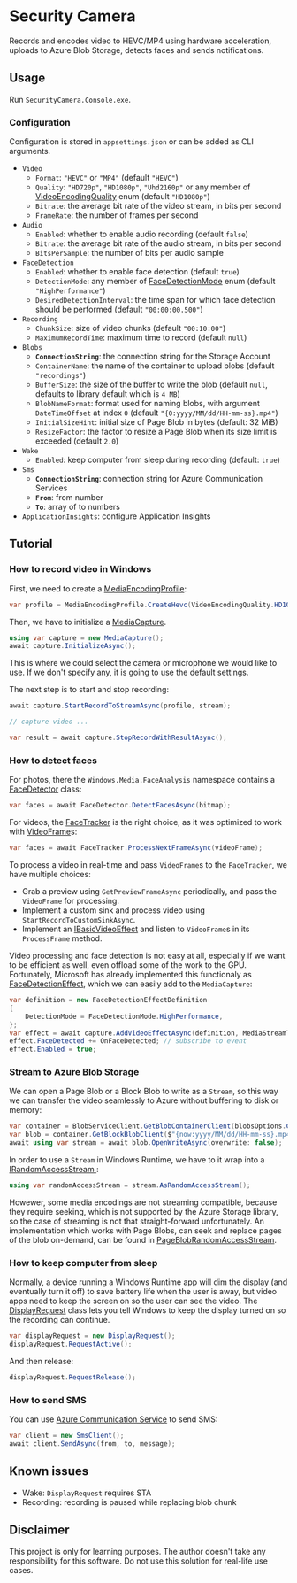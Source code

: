 # Security Camera
Records and encodes video to HEVC/MP4 using hardware acceleration, uploads to Azure Blob Storage, detects faces and sends notifications.

## Usage
Run `SecurityCamera.Console.exe`.

### Configuration
Configuration is stored in `appsettings.json` or can be added as CLI arguments.

- `Video`
  - `Format`: `"HEVC"` or `"MP4"` (default `"HEVC"`)
  - `Quality`: `"HD720p"`, `"HD1080p"`, `"Uhd2160p"` or any member of [VideoEncodingQuality](https://docs.microsoft.com/en-us/uwp/api/windows.media.mediaproperties.videoencodingquality) enum (default `"HD1080p"`)
  - `Bitrate`: the average bit rate of the video stream, in bits per second
  - `FrameRate`: the number of frames per second
- `Audio`
  - `Enabled`: whether to enable audio recording (default `false`)
  - `Bitrate`: the average bit rate of the audio stream, in bits per second
  - `BitsPerSample`: the number of bits per audio sample
- `FaceDetection`
  - `Enabled`: whether to enable face detection (default `true`)
  - `DetectionMode`: any member of [FaceDetectionMode](https://docs.microsoft.com/en-us/uwp/api/windows.media.core.facedetectionmode) enum (default `"HighPerformance"`)
  - `DesiredDetectionInterval`: the time span for which face detection should be performed (default `"00:00:00.500"`)
- `Recording`
  - `ChunkSize`: size of video chunks (default `"00:10:00"`)
  - `MaximumRecordTime`: maximum time to record (default `null`)
- `Blobs`
  - **`ConnectionString`**: the connection string for the Storage Account
  - `ContainerName`: the name of the container to upload blobs (default `"recordings"`)
  - `BufferSize`: the size of the buffer to write the blob (default `null`, defaults to library default which is `4 MB`)
  - `BlobNameFormat`: format used for naming blobs, with argument `DateTimeOffset` at index `0` (default `"{0:yyyy/MM/dd/HH-mm-ss}.mp4"`)
  - `InitialSizeHint`: initial size of Page Blob in bytes (default: 32 MiB)
  - `ResizeFactor`: the factor to resize a Page Blob when its size limit is exceeded (default `2.0`)
- `Wake`
  - `Enabled`: keep computer from sleep during recording (default: `true`)
- `Sms`
  - **`ConnectionString`**: connection string for Azure Communication Services
  - **`From`**: from number
  - **`To`**: array of to numbers
- `ApplicationInsights`: configure Application Insights

## Tutorial
### How to record video in Windows
First, we need to create a [MediaEncodingProfile](https://docs.microsoft.com/en-us/uwp/api/windows.media.mediaproperties.mediaencodingprofile):
```cs
var profile = MediaEncodingProfile.CreateHevc(VideoEncodingQuality.HD1080p);
```

Then, we have to initialize a [MediaCapture](https://docs.microsoft.com/en-us/uwp/api/Windows.Media.Capture.MediaCapture).
```cs
using var capture = new MediaCapture();
await capture.InitializeAsync();
```

This is where we could select the camera or microphone we would like to use. If we don't specify any, it is going to use the default settings.

The next step is to start and stop recording:
```cs
await capture.StartRecordToStreamAsync(profile, stream);

// capture video ...

var result = await capture.StopRecordWithResultAsync();
```

### How to detect faces
For photos, there the `Windows.Media.FaceAnalysis` namespace contains a [FaceDetector](https://docs.microsoft.com/en-us/uwp/api/windows.media.faceanalysis.facedetector) class:
```cs
var faces = await FaceDetector.DetectFacesAsync(bitmap);
```

For videos, the [FaceTracker](https://docs.microsoft.com/en-us/uwp/api/Windows.Media.FaceAnalysis.FaceTracker) is the right choice, as it was optimized to work with [VideoFrame](https://docs.microsoft.com/en-us/uwp/api/windows.media.videoframe)s:
```cs
var faces = await FaceTracker.ProcessNextFrameAsync(videoFrame);
```

To process a video in real-time and pass `VideoFrame`s to the `FaceTracker`, we have multiple choices:
 - Grab a preview using `GetPreviewFrameAsync` periodically, and pass the `VideoFrame` for processing.
 - Implement a custom sink and process video using `StartRecordToCustomSinkAsync`.
 - Implement an [IBasicVideoEffect](https://docs.microsoft.com/en-us/uwp/api/Windows.Media.Effects.IBasicVideoEffect) and listen to `VideoFrame`s in its `ProcessFrame` method.

Video processing and face detection is not easy at all, especially if we want to be efficient as well, even offload some of the work to the GPU. Fortunately, Microsoft has already implemented this functionaly as [FaceDetectionEffect](https://docs.microsoft.com/en-us/uwp/api/Windows.Media.Core.FaceDetectionEffect), which we can easily add to the `MediaCapture`:
```cs
var definition = new FaceDetectionEffectDefinition
{
    DetectionMode = FaceDetectionMode.HighPerformance,
};
var effect = await capture.AddVideoEffectAsync(definition, MediaStreamType.VideoRecord);
effect.FaceDetected += OnFaceDetected; // subscribe to event
effect.Enabled = true;
```

### Stream to Azure Blob Storage
We can open a Page Blob or a Block Blob to write as a `Stream`, so this way we can transfer the video seamlessly to Azure without buffering to disk or memory:
```cs
var container = BlobServiceClient.GetBlobContainerClient(blobsOptions.ContainerName);
var blob = container.GetBlockBlobClient($"{now:yyyy/MM/dd/HH-mm-ss}.mp4");
await using var stream = await blob.OpenWriteAsync(overwrite: false);
```

In order to use a `Stream` in Windows Runtime, we have to it wrap into a [IRandomAccessStream ](https://docs.microsoft.com/en-us/uwp/api/windows.storage.streams.irandomaccessstream):
```cs
using var randomAccessStream = stream.AsRandomAccessStream();
```

Howewer, some media encodings are not streaming compatible, because they require seeking, which is not supported by the Azure Storage library, so the case of streaming is not that straight-forward unfortunately. An implementation which works with Page Blobs, can seek and replace pages of the blob on-demand, can be found in [PageBlobRandomAccessStream](https://github.com/Peter-Juhasz/security-cam/blob/master/SecurityCamera.Console/Blobs/PageBlobRandomAccessStream.cs).

### How to keep computer from sleep
Normally, a device running a Windows Runtime app will dim the display (and eventually turn it off) to save battery life when the user is away, but video apps need to keep the screen on so the user can see the video. The [DisplayRequest](https://docs.microsoft.com/en-us/uwp/api/windows.system.display.displayrequest) class lets you tell Windows to keep the display turned on so the recording can continue.
```cs
var displayRequest = new DisplayRequest();
displayRequest.RequestActive();
```

And then release:
```cs
displayRequest.RequestRelease();
```

### How to send SMS
You can use [Azure Communication Service](https://azure.microsoft.com/en-us/services/communication-services/) to send SMS:
```cs
var client = new SmsClient();
await client.SendAsync(from, to, message);
```

## Known issues
 - Wake: `DisplayRequest` requires STA
 - Recording: recording is paused while replacing blob chunk

## Disclaimer
This project is only for learning purposes. The author doesn't take any responsibility for this software. Do not use this solution for real-life use cases.